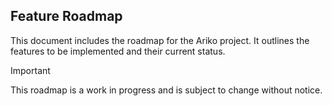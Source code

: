 ## Feature Roadmap

This document includes the roadmap for the Ariko project.
It outlines the features to be implemented and their current status.

> [!IMPORTANT]
> This roadmap is a work in progress and is subject to change without notice.
